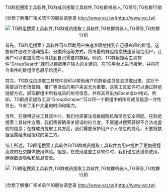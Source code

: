 TG群组搜索工具软件,TG群成员提取工具软件,TG拉群机器人,TG筛号,TG拉群行销

[😍想了解推广相关软件的朋友请登录 http://www.vst.tw](http://www.vst.tw)

 <center><img src="https://vst.tw/MP4/tuiguang/png/7.png" alt="TG群组搜索工具软件,TG群成员提取工具软件,TG拉群机器人,TG筛号,TG拉群行销"></center>

首先，TG群组搜索工具软件可以帮助用户快速准确地找到自己感兴趣的群组。这些软件通过关键词搜索、分类筛选等方式，将海量的群组信息快速呈现给用户，让用户可以更加高效地寻找到自己需要的群组。例如，TG群组搜索工具软件“GroupSearch”就可以根据用户输入的关键词，在TG平台上进行搜索，并将符合条件的群组信息展示给用户。

其次，TG群成员提取工具软件则可以帮助用户将群组成员信息提取出来。这对于需要进行市场营销、推广等活动的用户来说尤为重要。这些工具软件可以通过群组链接方式，抓取群组中所有成员的账号信息，并将其导出为Excel或txt格式。例如，TG群成员提取工具“GroupScraper”可以将一个群组中的所有成员信息一次性导出，节省了用户大量的时间和精力。

当然，在使用这些工具软件时，我们也需要注意数据隐私和信息安全问题。在群组搜索工具软件方面，我们需要确保关键词的符合度，不要通过搜索获得不合法或虚假的信息；在群成员提取工具方面，我们需要保护用户个人信息的隐私，不要将数据泄露给未经授权的第三方。

综上所述，TG群组搜索工具软件和TG群成员提取工具软件为用户提供了更加便捷高效的社交媒体使用体验。但是，在使用这些工具软件时，我们也应该谨慎使用，确保数据隐私和信息安全。

 <center><img src="https://vst.tw/MP4/tuiguang/png/7.png" alt="TG群组搜索工具软件,TG群成员提取工具软件,TG拉群机器人,TG筛号,TG拉群行销"></center>

[😍想了解推广相关软件的朋友请登录 http://www.vst.tw](http://www.vst.tw)



